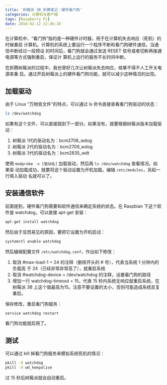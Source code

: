 ```yaml
---
title: '树莓派 3B 折腾笔记：硬件看门狗'
categories: 计算机与客户端
tags: [Raspberry Pi]
date: 2018-02-12 22:46:18
---
```


在计算机中，“看门狗”指的是一种硬件计时器，用于在计算机失去响应（死机）的时候重启
计算机。计算机的系统上要运行一个程序不断和看门狗硬件通信。当通信中断经过一段预设
的时间后，看门狗就会通过发送 RESET 信号或者切断再接通电源等方式强制重启，保证计
算机上运行的服务不长时间中断。

在折腾树莓派的过程中，我也曾好几次让树莓派失去响应，结果不得不人工开关电源来重
启。通过开启树莓派上的硬件看门狗功能，就可以减少这种情况的出现。

## 加载驱动

由于 Linux “万物皆文件”的特点，可以通过 ls 命令直接查看看门狗驱动的状态：

```bash
ls /dev/watchdog
```

如果有这个文件，可以直接跳到下一部分。如果没有，就要根据树莓派版本加载驱动：

1. 树莓派 1代的驱动名为：bcm2708_wdog
2. 树莓派 2代的驱动名为：bcm2709_wdog
3. 树莓派 3代的驱动名为：bcm2835_wdt

使用 `modprobe -v [驱动名]` 加载驱动，然后再 `ls /dev/watchdog` 查看情况。如果驱
动加载成功，就要将这个驱动设置为开机加载。编辑 `/etc/modules`，另起一行填入驱动
名就可以了。

## 安装通信软件

前面提到，硬件看门狗需要和软件通信来确定系统的状态。在 Raspbian 下这个软件是
watchdog，可以直接 apt-get 安装：

```bash
apt-get install watchdog
```

然后由于显而易见的原因，要把它设置为开机启动：

```bash
systemctl enable watchdog
```

然后编辑配置文件 `/etc/watchdog.conf`，作出如下修改：

1.  取消 #max-load-1 = 24 的注释（删除开头的 # 号），代表当系统 1 分钟内的负载高
    于 24（已经非常非常高了），就重启系统
2.  取消 #watchdog-device = /dev/watchdog 的注释，设置看门狗的路径
3.  增加一行 watchdog-timeout = 15，代表 15 秒内系统无响应就重启系统，在树莓派
    3B 上这个值最高为15。注意不要设置的太小，否则可能造成系统反复重启。

保存修改，重启看门狗服务：

```bash
service watchdog restart
```

看门狗功能就启用了。

## 测试

可以通过 kill 掉看门狗服务来模拟系统死机的情况：

```bash
pkill -9 watchdog
pkill -9 wd_keepalive
```

过 15 秒后树莓派就会自动重启。
